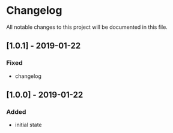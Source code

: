 # Changelog
All notable changes to this project will be documented in this file.

## [1.0.1] - 2019-01-22

### Fixed
- changelog

## [1.0.0] - 2019-01-22

### Added
- initial state